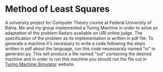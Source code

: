 # Method of Least Squares

A university project for Computer Theory course at Federal University of Bahia. Me and my group implemented a Turing Machine in order to solve an adaptation of the problem Radars available on URI online judge. The specification of the problem as its implementation is written in pdf file. To generate a machine it's necessary to write a code following the steps written in pdf about the language, run this code necessaraly named "in" in generator.py. This will produce a file named "out" containing the desired machine and in order to run this machine you should run the file out in [Turing Machine Simulator](https://turingmachinesimulator.com/) website.
